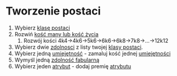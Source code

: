 # Tworzenie postaci

1. Wybierz [klasę postaci](docs/klasy-postaci.md)
2. Rozwiń [kość many lub kość życia](docs/kosci-zycia-i-many.md)
   1. Rozwój kości 4k4->4k6->5k6->6k6->6k8->7k8->...->12k12
3. Wybierz dwie [zdolnosci](docs/zdolnosc.md) z listy twojej [klasy postaci](docs/klasy-postaci.md).
4. Wybierz jedną [umiejętność](docs/umiejetnosci.md) - zamaluj kość jednej [umiejętności](docs/umiejetnosci.md)
5. Wymyśl jedną [zdolność fabularną](docs/zdolnosc-fabularna.md)
6. Wybierz jeden [atrybut](docs/atrybuty.md) - dodaj premię [atrybutu](docs/atrybuty.md)
